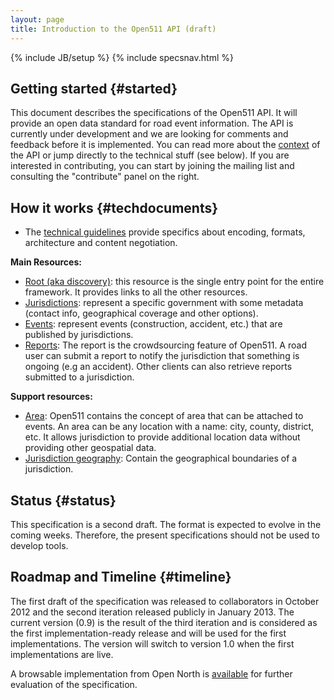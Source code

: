 ```yaml
---
layout: page
title: Introduction to the Open511 API (draft)
---
```

{% include JB/setup %}
{% include specsnav.html %}


## Getting started {#started}

This document describes the specifications of the Open511 API. It will provide an open data standard for road event information. The API is currently under development and we are looking for comments and feedback before it is implemented. You can read more about the [context](context.html) of the API or jump directly to the technical stuff (see below). If you are interested in contributing, you can start by joining the mailing list and consulting the "contribute" panel on the right.


## How it works {#techdocuments}

* The [technical guidelines](guidelines.html) provide specifics about encoding, formats, architecture and content negotiation.

**Main Resources:**

* [Root (aka discovery)](root.html): this resource is the single entry point for the entire framework. It provides links to all the other resources.   
* [Jurisdictions](jurisdiction.html): represent a specific government with some metadata (contact info, geographical coverage and other options). 
* [Events](event.html): represent events (construction, accident, etc.) that are published by jurisdictions. 
* [Reports](report.html): The report is the crowdsourcing feature of Open511. A road user can submit a report to notify the jurisdiction that something is ongoing (e.g an accident). Other clients can also retrieve reports submitted to a jurisdiction.

**Support resources:**
* [Area](area.html): Open511 contains the concept of area that can be attached to events. An area can be any location with a name: city, county, district, etc. It allows jurisdiction to provide additional location data without providing other geospatial data.
* [Jurisdiction geography](jurisdictiongeo.html): Contain the geographical boundaries of a jurisdiction.

## Status {#status}

This specification is a second draft. The format is expected to evolve in the coming weeks. Therefore, the present specifications should not be used to develop tools.

## Roadmap and Timeline {#timeline}

The first draft of the specification was released to collaborators in October 2012 and the second iteration released publicly in January 2013. The current version (0.9) is the result of the third iteration and is considered as the first implementation-ready release and will be used for the first implementations. The version will switch to version 1.0 when the first implementations are live.

A browsable implementation from Open North is [available](http://dev.open511.ca/api/) for further evaluation of the specification.